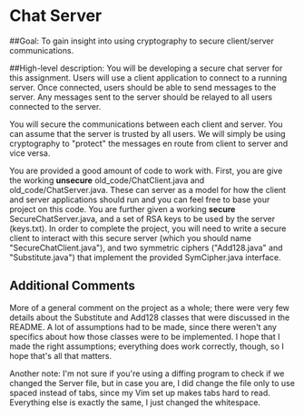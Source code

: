 # Chat Server

##Goal:
To gain insight into using cryptography to secure client/server communications.

##High-level description:
You will be developing a secure chat server for this assignment.  Users will use a client application to connect to a running server. Once connected, users should be able to send messages to the server. Any messages sent to the server should be relayed to all users connected to the server.

You will secure the communications between each client and server. You can assume that the server is trusted by all users. We will simply be using cryptography to "protect" the messages en route from client to server and vice versa.

You are provided a good amount of code to work with. First, you are give the working **unsecure** old_code/ChatClient.java and old_code/ChatServer.java. These can server as a model for how the client and server applications should run and you can feel free to base your project on this code. You are further given a working **secure** SecureChatServer.java, and a set of RSA keys to be used by the server (keys.txt). In order to complete the project, you will need to write a secure client to interact with this secure server (which you should name "SecureChatClient.java"), and two symmetric ciphers ("Add128.java" and "Substitute.java") that implement the provided SymCipher.java interface.

## Additional Comments

More of a general comment on the project as a whole; there were very few details about the Substitute and Add128 classes that were discussed in the README.  A lot of assumptions had to be made, since there weren't any specifics about how those classes were to be implemented.  I hope that I made the right assumptions; everything does work correctly, though, so I hope that's all that matters.

Another note: I'm not sure if you're using a diffing program to check if we changed the Server file, but in case you are, I did change the file only to use spaced instead of tabs, since my Vim set up makes tabs hard to read.  Everything else is exactly the same, I just changed the whitespace.

